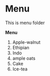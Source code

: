 # Menu

This is menu folder

**Menu**

1. Apple-walnut
2. Ethipian
3. Indo
4. ample oats
5. Cake
6. Ice-tea